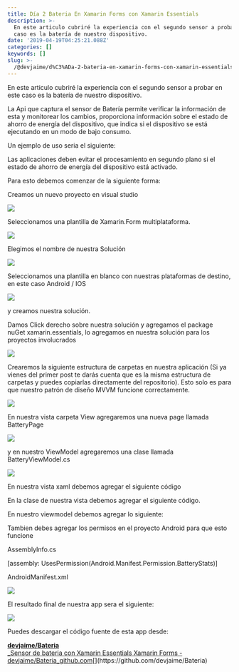 ```yaml
---
title: Día 2 Bateria En Xamarin Forms con Xamarin Essentials
description: >-
  En este articulo cubriré la experiencia con el segundo sensor a probar en este
  caso es la batería de nuestro dispositivo.
date: '2019-04-19T04:25:21.088Z'
categories: []
keywords: []
slug: >-
  /@devjaime/d%C3%ADa-2-bateria-en-xamarin-forms-con-xamarin-essentials-4d4f0ae8133
---
```


En este articulo cubriré la experiencia con el segundo sensor a probar en este caso es la batería de nuestro dispositivo.

La Api que captura el sensor de Batería permite verificar la información de esta y monitorear los cambios, proporciona información sobre el estado de ahorro de energía del dispositivo, que indica si el dispositivo se está ejecutando en un modo de bajo consumo.

Un ejemplo de uso seria el siguiente:

Las aplicaciones deben evitar el procesamiento en segundo plano si el estado de ahorro de energía del dispositivo está activado.

Para esto debemos comenzar de la siguiente forma:

Creamos un nuevo proyecto en visual studio

![](/Users/devjaime/Documents/blog/posts/md_1651648785637/img/1__vVren6nk6s4y4jYa9tj1rQ.png)

Seleccionamos una plantilla de Xamarin.Form multiplataforma.

![](/Users/devjaime/Documents/blog/posts/md_1651648785637/img/1__7OQvoRukg6h3sZcIlUhQkA.png)

Elegimos el nombre de nuestra Solución

![](/Users/devjaime/Documents/blog/posts/md_1651648785637/img/1__lojCSObhbHrzk__zhTO95kQ.png)

Seleccionamos una plantilla en blanco con nuestras plataformas de destino, en este caso Android / IOS

![](/Users/devjaime/Documents/blog/posts/md_1651648785637/img/1__APIH6o54MdmLHqGUQM3EHQ.png)

y creamos nuestra solución.

Damos Click derecho sobre nuestra solución y agregamos el package nuGet xamarin.essentials, lo agregamos en nuestra solución para los proyectos involucrados

![](/Users/devjaime/Documents/blog/posts/md_1651648785637/img/1__juy6Pq8MsiJmJTEZ3xqPeg.png)

Crearemos la siguiente estructura de carpetas en nuestra aplicación (Si ya vienes del primer post te darás cuenta que es la misma estructura de carpetas y puedes copiarlas directamente del repositorio). Esto solo es para que nuestro patrón de diseño MVVM funcione correctamente.

![](/Users/devjaime/Documents/blog/posts/md_1651648785637/img/1__sBY979qvtTTXwex__2iJAww.png)

En nuestra vista carpeta View agregaremos una nueva page llamada BatteryPage

![](/Users/devjaime/Documents/blog/posts/md_1651648785637/img/1__R__TaMw1p67zeeLHnvCKFYQ.png)

y en nuestro ViewModel agregaremos una clase llamada BatteryViewModel.cs

![](/Users/devjaime/Documents/blog/posts/md_1651648785637/img/1__oB9pwRkoUTUEOSqMyIgdCw.png)

En nuestra vista xaml debemos agregar el siguiente código

En la clase de nuestra vista debemos agregar el siguiente código.

En nuestro viewmodel debemos agregar lo siguiente:

Tambien debes agregar los permisos en el proyecto Android para que esto funcione

AssemblyInfo.cs

\[assembly: UsesPermission(Android.Manifest.Permission.BatteryStats)\]

AndroidManifest.xml

<uses-permission android:name=”android.permission.BATTERY\_STATS” />

![](/Users/devjaime/Documents/blog/posts/md_1651648785637/img/1__fxREiDRru0AHrFevX4PGtg.png)

El resultado final de nuestra app sera el siguiente:

![](/Users/devjaime/Documents/blog/posts/md_1651648785637/img/1__C__7EnEA10KKiqSadOu8zVw.png)

Puedes descargar el código fuente de esta app desde:

[**devjaime/Bateria**  
_Sensor de bateria con Xamarin Essentials Xamarin Forms - devjaime/Bateria_github.com](https://github.com/devjaime/Bateria "https://github.com/devjaime/Bateria")[](https://github.com/devjaime/Bateria)